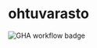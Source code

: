 # ohtuvarasto

![GHA workflow badge](https://github.com/niilolehtonen/ohtuvarasto/workflows/CI/badge.svg)
